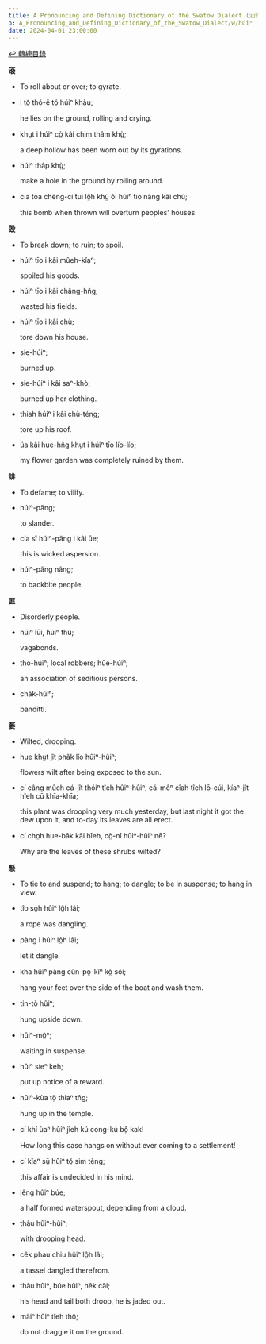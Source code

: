 ```yaml
---
title: A Pronouncing and Defining Dictionary of the Swatow Dialect (汕頭方言音義字典) / húiⁿ
p: A_Pronouncing_and_Defining_Dictionary_of_the_Swatow_Dialect/w/húiⁿ
date: 2024-04-01 23:00:00
---
```


[↩️ 轉總目錄](/A_Pronouncing_and_Defining_Dictionary_of_the_Swatow_Dialect)


**滾**
- To roll about or over; to gyrate.

- i tō̤ thó-ĕ tó̤ húiⁿ khàu;

  he lies on the ground, rolling and crying.

- khṳt i húiⁿ cò̤ kâi chim thâm khṳ̀;

  a deep hollow has been worn out by its gyrations.

- húiⁿ thâp khṳ̀;

  make a hole in the ground by rolling around.

- cía tōa chèng-cí tūi lô̤h khṳ̀ ŏi húiⁿ tīo nâng kâi chù;

  this bomb when thrown will overturn peoples' houses. 

**毁**
- To break down; to ruin; to spoil.

- húiⁿ tīo i kâi mûeh-kĭaⁿ;

  spoiled his goods.

- húiⁿ tīo i kâi châng-hn̂g;

  wasted his fields.

- húiⁿ tīo i kâi chù;

  tore down his house.

- sie-húiⁿ;

  burned up.

- sie-húiⁿ i kâi saⁿ-khò;

  burned up her clothing.

- thiah húiⁿ i kâi chù-téng;

  tore up his roof.

- úa kâi hue-hn̂g khṳt i húiⁿ tīo lío-lío;

  my flower garden was completely ruined by them.

**誹**
- To defame; to vilify.

- húiⁿ-păng;

  to slander.

- cía sĭ húiⁿ-păng i kâi ūe;

  this is wicked aspersion.

- húiⁿ-păng nâng;

  to backbite people.

**匪**
- Disorderly people.

- húiⁿ lūi, húiⁿ thû;

  vagabonds.

- thó-húiⁿ; local robbers; hŭe-húiⁿ;

  an association of seditious persons.

- châk-húiⁿ;

  banditti.

**萎**
- Wilted, drooping.

- hue khṳt jît phâk lío hûiⁿ-hûiⁿ;

  flowers wilt after being exposed to the sun.

- cí câng mûeh cá-jît thóiⁿ tîeh hûiⁿ-hûiⁿ, cá-mêⁿ cîah tîeh lō-cúi, kíaⁿ-jît hîeh cū khīa-khīa;

  this plant was drooping very much yesterday, but last night it got the dew upon it, and to-day its leaves are all erect.

- cí cho̤h hue-bâk kâi hîeh, cò̤-nî hûiⁿ-hûiⁿ nē?

  Why are the leaves of these shrubs wilted?

**懸**
- To tie to and suspend; to hang; to dangle; to be in suspense; to hang in view.

- tîo so̤h hûiⁿ lô̤h lâi;

  a rope was dangling.

- pàng i hûiⁿ lô̤h lâi;

  let it dangle.

- kha hûiⁿ pàng cûn-po̤-kîⁿ kò̤ sói;

  hang your feet over the side of the boat and wash them.

- tin-tò̤ hûiⁿ;

  hung upside down.

- hûiⁿ-mō̤ⁿ;

  waiting in suspense.

- hûiⁿ síeⁿ keh;

  put up notice of a reward.

- hûiⁿ-kùa tŏ̤ thiaⁿ tn̂g;

  hung up in the temple.

- cí khí ùaⁿ hûiⁿ jîeh kú cong-kú bô̤ kak!

  How long this case hangs on without ever coming to a settlement!

- cí kĭaⁿ sṳ̄ hûiⁿ tŏ̤ sim tèng;

  this affair is undecided in his mind.

- lêng hûiⁿ búe;

  a half formed waterspout, depending from a cloud.

- thâu hûiⁿ-hûiⁿ;

  with drooping head.

- cêk phau chiu hûiⁿ lô̤h lâi;

  a tassel dangled therefrom.

- thâu hûiⁿ, búe hûiⁿ, hêk căi;

  his head and tail both droop, he is jaded out.

- màiⁿ hûiⁿ tîeh thô;

  do not draggle it on the ground.